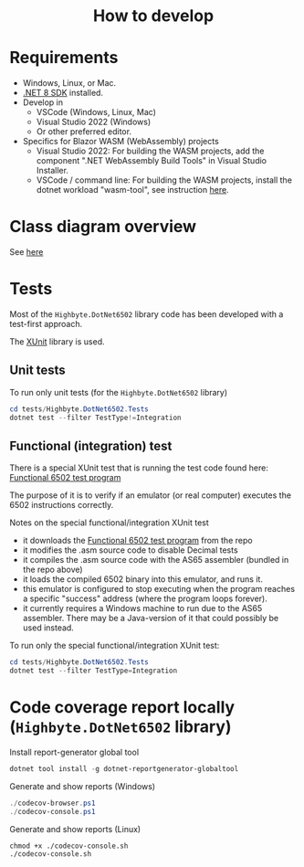 <h1 align="center">How to develop</h1>

# Requirements
- Windows, Linux, or Mac.
- [.NET 8 SDK](https://dotnet.microsoft.com/download/dotnet/8.0) installed.
- Develop in 
  - VSCode (Windows, Linux, Mac)
  - Visual Studio 2022 (Windows)
  - Or other preferred editor.
- Specifics for Blazor WASM  (WebAssembly) projects
  - Visual Studio 2022: For building the WASM projects, add the component ".NET WebAssembly Build Tools" in Visual Studio Installer.
  - VSCode / command line: For building the WASM projects, install the dotnet workload "wasm-tool", see instruction [here](https://learn.microsoft.com/en-us/aspnet/core/blazor/tooling?view=aspnetcore-8.0&pivots=windows#net-webassembly-build-tools).

# Class diagram overview
See [here](SYSYEM_DIAGRAM.md)

# Tests
Most of the ```Highbyte.DotNet6502``` library code has been developed with a test-first approach.

The [XUnit](https://xunit.net/) library is used.

## Unit tests
To run only unit tests (for the ```Highbyte.DotNet6502``` library)

```powershell
cd tests/Highbyte.DotNet6502.Tests
dotnet test --filter TestType!=Integration
```

## Functional (integration) test
There is a special XUnit test that is running the test code found here: [Functional 6502 test program](https://github.com/Klaus2m5/6502_65C02_functional_tests/blob/master/6502_functional_test.a65)

The purpose of it is to verify if an emulator (or real computer) executes the 6502 instructions correctly.

Notes on the special functional/integration XUnit test 
- it downloads the [Functional 6502 test program](https://github.com/Klaus2m5/6502_65C02_functional_tests/blob/master/6502_functional_test.a65) from the repo
- it modifies the .asm source code to disable Decimal tests
- it compiles the .asm source code with the AS65 assembler (bundled in the repo above)
- it loads the compiled 6502 binary into this emulator, and runs it.
- this emulator is configured to stop executing when the program reaches a specific "success" address (where the program loops forever).
- it currently requires a Windows machine to run due to the AS65 assembler. There may be a Java-version of it that could possibly be used instead.

To run only the special functional/integration XUnit test:

```powershell
cd tests/Highbyte.DotNet6502.Tests
dotnet test --filter TestType=Integration
```

# Code coverage report locally (```Highbyte.DotNet6502``` library)

Install report-generator global tool
```powershell
dotnet tool install -g dotnet-reportgenerator-globaltool
```

Generate and show reports (Windows)
```powershell
./codecov-browser.ps1
./codecov-console.ps1
```

Generate and show reports (Linux)
```shell
chmod +x ./codecov-console.sh
./codecov-console.sh
```
